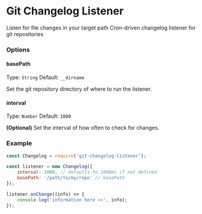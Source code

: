 # Git Changelog Listener

Listen for file changes in your target path
Cron-driven changelog listener for git repositories

### Options

#### basePath

Type: `String`
Default: `__dirname`

Set the git repository directory of where to run the listener.

#### interval

Type: `Number`
Default: `1000`

**(Optional)** Set the interval of how often to check for changes.



### Example


```js
const Changelog = require('git-changelog-listener');

const listener = new Changelog({
    interval: 1000, // defaults to 1000ms if not defined
    basePath: '/path/to/my/repo' // basePath
});

listener.onChange((info) => {
    console.log('information here >>', info);
});
```
